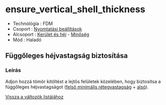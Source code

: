 # ensure\_vertical\_shell\_thickness

* Technológia : FDM
* Csoport : [Nyomtatási beállítások](../../../konfig/print_settings)
* Alcsoport : [Kerület és héj](../../beallitasok/print_settings.md#périmètre-et-enveloppe) - [Minőség](../../beallitasok/print_settings.md#qualité)
* Mód : Haladó

## Függőleges héjvastagság biztosítása

### Leírás

Adjon hozzá tömör kitöltést a lejtős felületek közelében, hogy biztosítsa a függőleges héjvastagságot \([felső minimális rétegvastagság](top_solid_min_thickness.md) + [alsó](bottom_solid_min_thickness.md)\).

[Vissza a változók listájához](../../variable_list)

